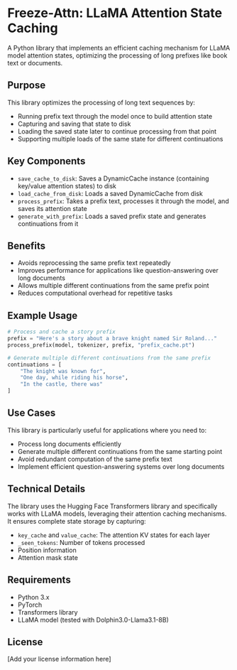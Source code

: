 # Freeze-Attn: LLaMA Attention State Caching

A Python library that implements an efficient caching mechanism for LLaMA model attention states, optimizing the processing of long prefixes like book text or documents.

## Purpose

This library optimizes the processing of long text sequences by:

- Running prefix text through the model once to build attention state
- Capturing and saving that state to disk
- Loading the saved state later to continue processing from that point
- Supporting multiple loads of the same state for different continuations

## Key Components

- `save_cache_to_disk`: Saves a DynamicCache instance (containing key/value attention states) to disk
- `load_cache_from_disk`: Loads a saved DynamicCache from disk
- `process_prefix`: Takes a prefix text, processes it through the model, and saves its attention state
- `generate_with_prefix`: Loads a saved prefix state and generates continuations from it

## Benefits

- Avoids reprocessing the same prefix text repeatedly
- Improves performance for applications like question-answering over long documents
- Allows multiple different continuations from the same prefix point
- Reduces computational overhead for repetitive tasks

## Example Usage

```python
# Process and cache a story prefix
prefix = "Here's a story about a brave knight named Sir Roland..."
process_prefix(model, tokenizer, prefix, "prefix_cache.pt")

# Generate multiple different continuations from the same prefix
continuations = [
    "The knight was known for",
    "One day, while riding his horse",
    "In the castle, there was"
]
```

## Use Cases

This library is particularly useful for applications where you need to:

- Process long documents efficiently
- Generate multiple different continuations from the same starting point
- Avoid redundant computation of the same prefix text
- Implement efficient question-answering systems over long documents

## Technical Details

The library uses the Hugging Face Transformers library and specifically works with LLaMA models, leveraging their attention caching mechanisms. It ensures complete state storage by capturing:

- `key_cache` and `value_cache`: The attention KV states for each layer
- `_seen_tokens`: Number of tokens processed
- Position information
- Attention mask state

## Requirements

- Python 3.x
- PyTorch
- Transformers library
- LLaMA model (tested with Dolphin3.0-Llama3.1-8B)

## License

[Add your license information here]
